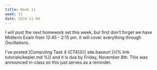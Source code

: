 ```yaml
---
title: Week 11
week: 11
date: 2024-11-04
---
```


I will post the next homework set this week, but first don't forget we have Midterm Exam from 12:45 - 2:15 pm.
It will cover everything through Oscillations.

I've posted [Computing Task 4 (CT4)]({{ site.baseurl }}{% link tutorials/kepler.md %}) and it is due by Friday, November 8th.
This was announced in-class so this just serves as a reminder.